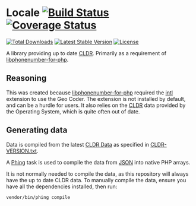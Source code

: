# Locale [![Build Status](https://github.com/giggsey/locale/workflows/Continuous%20Integration/badge.svg)](https://github.com/giggsey/locale/actions?query=workflow%3A%22Continuous+Integration%22) [![Coverage Status](https://img.shields.io/coveralls/giggsey/Locale.svg?style=flat-square)](https://coveralls.io/r/giggsey/Locale)

[![Total Downloads](https://poser.pugx.org/giggsey/locale/downloads?format=flat-square)](https://packagist.org/packages/giggsey/locale) [![Latest Stable Version](https://poser.pugx.org/giggsey/locale/v/stable?format=flat-square)](https://packagist.org/packages/giggsey/locale) [![License](https://poser.pugx.org/giggsey/locale/license?format=flat-square)](https://packagist.org/packages/giggsey/locale)

A library providing up to date [CLDR](http://cldr.unicode.org/). Primarily as a requirement of [libphonenumber-for-php](https://github.com/giggsey/libphonenumber-for-php).

## Reasoning

This was created because [libphonenumber-for-php](https://github.com/giggsey/libphonenumber-for-php) required the [intl](http://php.net/intl) extension to use the Geo Coder. The extension is not installed by default, and can be a hurdle for users. It also relies on the [CLDR](http://cldr.unicode.org) data provided by the Operating System, which is quite often out of date.

## Generating data

Data is compiled from the latest [CLDR Data](http://cldr.unicode.org/) as specified in [CLDR-VERSION.txt](CLDR-VERSION.txt).

A [Phing](https://www.phing.info/) task is used to compile the data from [JSON](https://github.com/unicode-org/cldr-json) into native PHP arrays.

It is not normally needed to compile the data, as this repository will always have the up to date CLDR data.
To manually compile the data, ensure you have all the dependencies installed, then run:

```bash
vendor/bin/phing compile
```
